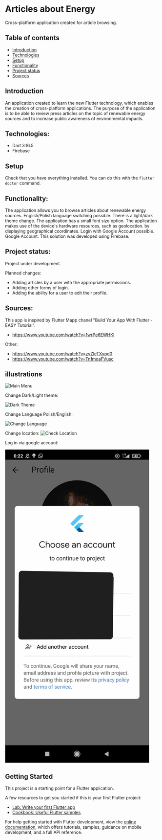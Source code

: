 # Articles about Energy

Cross-platform application created for article browsing. 


## Table of contents
* [Introduction](#introduction)
* [Technologies](#technologies)
* [Setup](#setup)
* [Functionality](#functionality)
* [Project status](#project-status)
* [Sources](#sources)


## Introduction

An application created to learn the new Flutter technology, which enables the creation of cross-platform applications. The purpose of the application is to be able to review press articles on the topic of renewable energy sources and to increase public awareness of environmental impacts.
  
## Technologies:
* Dart 3.16.5 
* Firebase

## Setup

Check that you have everything installed. You can do this with the ``` flutter doctor ``` command. 


## Functionality:

The application allows you to browse articles about renewable energy sources. 
English/Polish language switching possible. There is a light/dark theme change.
The application has a small font size option.
The application makes use of the device's hardware resources, such as geolocation. 
by displaying geographical coordinates. Login with Google Account possible. 
Google Account. This solution was developed using Firebase.

## Project status:
Project under development.

Planned changes:
* Adding articles by a user with the appropriate permissions.
* Adding other forms of login.
* Adding the ability for a user to edit their profile.

## Sources:

This app is inspired by Flutter Mapp chanel "Build Your App With Flutter - EASY Tutorial".
* https://www.youtube.com/watch?v=1wrPe6EWHKI

Other:
* https://www.youtube.com/watch?v=zvZleTXypd0
* https://www.youtube.com/watch?v=Tn1moaFVusc


## illustrations 

![Main Menu](./ImagesReadme/MainMenu.jpg)

Change Dark/Light theme:

![Dark Theme](./ImagesReadme/DarkTheme.jpg)

Change Language Polish/English:

![Change Language](./ImagesReadme/ChangeLanguage.jpg)

Change location:
![Check Location](./ImagesReadme/Location.jpg)

Log in via google account:

![Login Google](./ImagesReadme/loginGoogle.jpg)
## Getting Started

This project is a starting point for a Flutter application.

A few resources to get you started if this is your first Flutter project:

- [Lab: Write your first Flutter app](https://docs.flutter.dev/get-started/codelab)
- [Cookbook: Useful Flutter samples](https://docs.flutter.dev/cookbook)

For help getting started with Flutter development, view the
[online documentation](https://docs.flutter.dev/), which offers tutorials,
samples, guidance on mobile development, and a full API reference.
